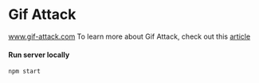 # Gif Attack
www.gif-attack.com
To learn more about Gif Attack, check out this [article](https://medium.com/@rushilrshah1/gif-attack-a-real-time-competitive-game-room-92b22c62c10c)
#### Run server locally
`npm start`




